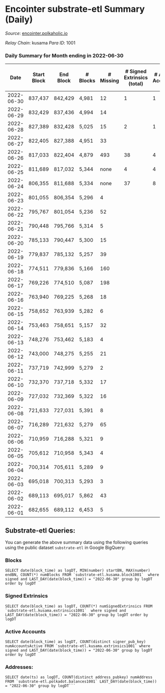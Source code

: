# Encointer substrate-etl Summary (Daily)

_Source_: [encointer.polkaholic.io](https://encointer.polkaholic.io)

*Relay Chain*: kusama
*Para ID*: 1001



### Daily Summary for Month ending in 2022-06-30


| Date | Start Block | End Block | # Blocks | # Missing | # Signed Extrinsics (total) | # Active Accounts | # Addresses with Balances | # Events | # Transfers | # XCM Transfers In | # XCM Transfers Out |
| ---- | ----------- | --------- | -------- | --------- | --------------------------- | ----------------- | ------------------------- | -------- | ----------- | ------------------ | ------------------- |
| 2022-06-30 | 837,437 | 842,429 | 4,981 | 12 | 1 | 1 | 469 | 9,966 |   |   |   |
| 2022-06-29 | 832,429 | 837,436 | 4,994 | 14 |  |  | 467 | 9,988 |   |   |   |
| 2022-06-28 | 827,389 | 832,428 | 5,025 | 15 | 2 | 1 | 461 | 10,060 |   |   |   |
| 2022-06-27 | 822,405 | 827,388 | 4,951 | 33 |  |  | 461 | 9,902 |   |   |   |
| 2022-06-26 | 817,033 | 822,404 | 4,879 | 493 | 38 | 4 | 453 | 9,957 |   |   |   |
| 2022-06-25 | 811,689 | 817,032 | 5,344 | none | 4 | 4 | 452 | 10,712 |   |   |   |
| 2022-06-24 | 806,355 | 811,688 | 5,334 | none | 37 | 8 | 452 | 10,848 |   |   |   |
| 2022-06-23 | 801,055 | 806,354 | 5,296 | 4 |  |  | 452 | 10,592 |   |   |   |
| 2022-06-22 | 795,767 | 801,054 | 5,236 | 52 |  |  | 452 | 10,473 |   |   |   |
| 2022-06-21 | 790,448 | 795,766 | 5,314 | 5 |  |  | 445 | 10,629 |   |   |   |
| 2022-06-20 | 785,133 | 790,447 | 5,300 | 15 |  |  | 442 | 10,606 |   | 1 ($2.67) |   |
| 2022-06-19 | 779,837 | 785,132 | 5,257 | 39 |  |  | 439 | 10,514 |   |   |   |
| 2022-06-18 | 774,511 | 779,836 | 5,166 | 160 |  |  | 435 | 10,335 |   |   |   |
| 2022-06-17 | 769,226 | 774,510 | 5,087 | 198 |  |  | 299 | 10,174 |   |   |   |
| 2022-06-16 | 763,940 | 769,225 | 5,268 | 18 |  |  | 153 | 10,536 |   |   |   |
| 2022-06-15 | 758,652 | 763,939 | 5,282 | 6 |  |  | 148 | 10,564 |   |   |   |
| 2022-06-14 | 753,463 | 758,651 | 5,157 | 32 |  |  | 148 | 10,316 |   |   |   |
| 2022-06-13 | 748,276 | 753,462 | 5,183 | 4 |  |  | 143 | 10,366 |   |   |   |
| 2022-06-12 | 743,000 | 748,275 | 5,255 | 21 |  |  | 142 | 10,511 |   |   |   |
| 2022-06-11 | 737,719 | 742,999 | 5,279 | 2 |  |  | 139 | 10,559 |   |   |   |
| 2022-06-10 | 732,370 | 737,718 | 5,332 | 17 |  |  | 138 | 10,667 |   |   |   |
| 2022-06-09 | 727,032 | 732,369 | 5,322 | 16 |  |  | 136 | 10,644 |   |   |   |
| 2022-06-08 | 721,633 | 727,031 | 5,391 | 8 |  |  | 131 | 10,782 |   |   |   |
| 2022-06-07 | 716,289 | 721,632 | 5,279 | 65 |  |  | 131 | 10,558 |   |   |   |
| 2022-06-06 | 710,959 | 716,288 | 5,321 | 9 |  |  | 121 | 10,642 |   |   |   |
| 2022-06-05 | 705,612 | 710,958 | 5,343 | 4 |  |  | 120 | 10,686 |   |   |   |
| 2022-06-04 | 700,314 | 705,611 | 5,289 | 9 |  |  | 119 | 10,577 |   |   |   |
| 2022-06-03 | 695,018 | 700,313 | 5,293 | 3 |  |  | 119 | 10,586 |   |   |   |
| 2022-06-02 | 689,113 | 695,017 | 5,862 | 43 |  |  | 119 | 11,728 |   |   |   |
| 2022-06-01 | 682,655 | 689,112 | 6,453 | 5 |  |  | 108 | 12,907 |   |   |   |

## Substrate-etl Queries:
You can generate the above summary data using the following queries using the public dataset `substrate-etl` in Google BigQuery:


### Blocks
```
SELECT date(block_time) as logDT, MIN(number) startBN, MAX(number) endBN, COUNT(*) numBlocks FROM `substrate-etl.kusama.block1001`  where signed and LAST_DAY(date(block_time)) = "2022-06-30" group by logDT order by logDT
```


### Signed Extrinsics
```
SELECT date(block_time) as logDT, COUNT(*) numSignedExtrinsics FROM `substrate-etl.kusama.extrinsics1001`  where signed and LAST_DAY(date(block_time)) = "2022-06-30" group by logDT order by logDT
```


### Active Accounts
```
SELECT date(block_time) as logDT, COUNT(distinct signer_pub_key) numAccountsActive FROM `substrate-etl.kusama.extrinsics1001` where signed and LAST_DAY(date(block_time)) = "2022-06-30" group by logDT order by logDT
```


### Addresses:
```
SELECT date(ts) as logDT, COUNT(distinct address_pubkey) numAddress FROM `substrate-etl.polkadot.balances1001` LAST_DAY(date(block_time)) = "2022-06-30" group by logDT```

